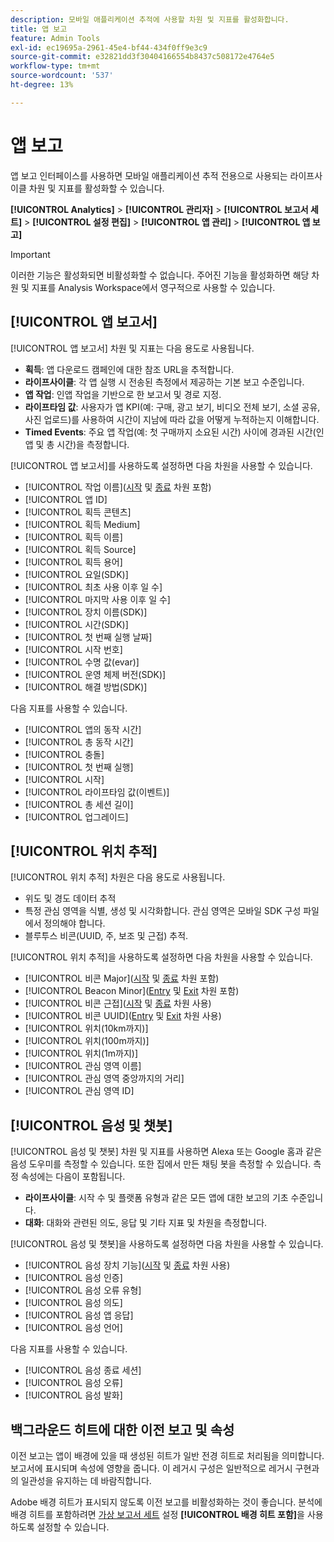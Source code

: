```yaml
---
description: 모바일 애플리케이션 추적에 사용할 차원 및 지표를 활성화합니다.
title: 앱 보고
feature: Admin Tools
exl-id: ec19695a-2961-45e4-bf44-434f0ff9e3c9
source-git-commit: e32821dd3f30404166554b8437c508172e4764e5
workflow-type: tm+mt
source-wordcount: '537'
ht-degree: 13%

---
```


# 앱 보고

앱 보고 인터페이스를 사용하면 모바일 애플리케이션 추적 전용으로 사용되는 라이프사이클 차원 및 지표를 활성화할 수 있습니다.

**[!UICONTROL Analytics]** > **[!UICONTROL 관리자]** > **[!UICONTROL 보고서 세트]** > **[!UICONTROL 설정 편집]** > **[!UICONTROL 앱 관리]** > **[!UICONTROL 앱 보고]**

>[!IMPORTANT]
>
>이러한 기능은 활성화되면 비활성화할 수 없습니다. 주어진 기능을 활성화하면 해당 차원 및 지표를 Analysis Workspace에서 영구적으로 사용할 수 있습니다.

## [!UICONTROL 앱 보고서]

[!UICONTROL 앱 보고서] 차원 및 지표는 다음 용도로 사용됩니다.

* **획득**: 앱 다운로드 캠페인에 대한 참조 URL을 추적합니다.
* **라이프사이클**: 각 앱 실행 시 전송된 측정에서 제공하는 기본 보고 수준입니다.
* **앱 작업**: 인앱 작업을 기반으로 한 보고서 및 경로 지정.
* **라이프타임 값**: 사용자가 앱 KPI(예: 구매, 광고 보기, 비디오 전체 보기, 소셜 공유, 사진 업로드)를 사용하여 시간이 지남에 따라 값을 어떻게 누적하는지 이해합니다.
* **Timed Events**: 주요 앱 작업(예: 첫 구매까지 소요된 시간) 사이에 경과된 시간(인앱 및 총 시간)을 측정합니다.

[!UICONTROL 앱 보고서]를 사용하도록 설정하면 다음 차원을 사용할 수 있습니다.

* [!UICONTROL 작업 이름]([시작](/help/components/dimensions/entry-dimensions.md) 및 [종료](/help/components/dimensions/exit-dimensions.md) 차원 포함)
* [!UICONTROL 앱 ID]
* [!UICONTROL 획득 콘텐츠]
* [!UICONTROL 획득 Medium]
* [!UICONTROL 획득 이름]
* [!UICONTROL 획득 Source]
* [!UICONTROL 획득 용어]
* [!UICONTROL 요일(SDK)]
* [!UICONTROL 최초 사용 이후 일 수]
* [!UICONTROL 마지막 사용 이후 일 수]
* [!UICONTROL 장치 이름(SDK)]
* [!UICONTROL 시간(SDK)]
* [!UICONTROL 첫 번째 실행 날짜]
* [!UICONTROL 시작 번호]
* [!UICONTROL 수명 값(evar)]
* [!UICONTROL 운영 체제 버전(SDK)]
* [!UICONTROL 해결 방법(SDK)]

다음 지표를 사용할 수 있습니다.

* [!UICONTROL 앱의 동작 시간]
* [!UICONTROL 총 동작 시간]
* [!UICONTROL 충돌]
* [!UICONTROL 첫 번째 실행]
* [!UICONTROL 시작]
* [!UICONTROL 라이프타임 값(이벤트)]
* [!UICONTROL 총 세션 길이]
* [!UICONTROL 업그레이드]

## [!UICONTROL 위치 추적]

[!UICONTROL 위치 추적] 차원은 다음 용도로 사용됩니다.

* 위도 및 경도 데이터 추적
* 특정 관심 영역을 식별, 생성 및 시각화합니다. 관심 영역은 모바일 SDK 구성 파일에서 정의해야 합니다.
* 블루투스 비콘(UUID, 주, 보조 및 근접) 추적.

[!UICONTROL 위치 추적]을 사용하도록 설정하면 다음 차원을 사용할 수 있습니다.

* [!UICONTROL 비콘 Major]([시작](/help/components/dimensions/entry-dimensions.md) 및 [종료](/help/components/dimensions/exit-dimensions.md) 차원 포함)
* [!UICONTROL Beacon Minor]([Entry](/help/components/dimensions/entry-dimensions.md) 및 [Exit](/help/components/dimensions/exit-dimensions.md) 차원 포함)
* [!UICONTROL 비콘 근접]([시작](/help/components/dimensions/entry-dimensions.md) 및 [종료](/help/components/dimensions/exit-dimensions.md) 차원 사용)
* [!UICONTROL 비콘 UUID]([Entry](/help/components/dimensions/entry-dimensions.md) 및 [Exit](/help/components/dimensions/exit-dimensions.md) 차원 사용)
* [!UICONTROL 위치(10km까지)]
* [!UICONTROL 위치(100m까지)]
* [!UICONTROL 위치(1m까지)]
* [!UICONTROL 관심 영역 이름]
* [!UICONTROL 관심 영역 중앙까지의 거리]
* [!UICONTROL 관심 영역 ID]

## [!UICONTROL 음성 및 챗봇]

[!UICONTROL 음성 및 챗봇] 차원 및 지표를 사용하면 Alexa 또는 Google 홈과 같은 음성 도우미를 측정할 수 있습니다. 또한 집에서 만든 채팅 봇을 측정할 수 있습니다. 측정 속성에는 다음이 포함됩니다.

* **라이프사이클**: 시작 수 및 플랫폼 유형과 같은 모든 앱에 대한 보고의 기초 수준입니다.
* **대화**: 대화와 관련된 의도, 응답 및 기타 지표 및 차원을 측정합니다.

[!UICONTROL 음성 및 챗봇]을 사용하도록 설정하면 다음 차원을 사용할 수 있습니다.

* [!UICONTROL 음성 장치 기능]([시작](/help/components/dimensions/entry-dimensions.md) 및 [종료](/help/components/dimensions/exit-dimensions.md) 차원 사용)
* [!UICONTROL 음성 인증]
* [!UICONTROL 음성 오류 유형]
* [!UICONTROL 음성 의도]
* [!UICONTROL 음성 앱 응답]
* [!UICONTROL 음성 언어]

다음 지표를 사용할 수 있습니다.

* [!UICONTROL 음성 종료 세션]
* [!UICONTROL 음성 오류]
* [!UICONTROL 음성 발화]

## 백그라운드 히트에 대한 이전 보고 및 속성

이전 보고는 앱이 배경에 있을 때 생성된 히트가 일반 전경 히트로 처리됨을 의미합니다. 보고서에 표시되며 속성에 영향을 줍니다. 이 레거시 구성은 일반적으로 레거시 구현과의 일관성을 유지하는 데 바람직합니다.

Adobe 배경 히트가 표시되지 않도록 이전 보고를 비활성화하는 것이 좋습니다. 분석에 배경 히트를 포함하려면 [가상 보고서 세트](/help/components/vrs/vrs-about.md) 설정 **[!UICONTROL 배경 히트 포함]**&#x200B;을 사용하도록 설정할 수 있습니다.
